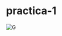 # practica-1
![G](https://github.com/EdsonCr11/practica-1/assets/152097705/29f729c2-fa35-43f5-afbe-78e272838073)
